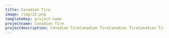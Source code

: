 ```yaml
---
title: Canadian Tire
image: /img/22.png
templateKey: project-name
projectname: Canadian Tire
projectdescription: Canadian TireCanadian TireCanadian TireCanadian TireCanadian TireCanadian Tire
---
```


